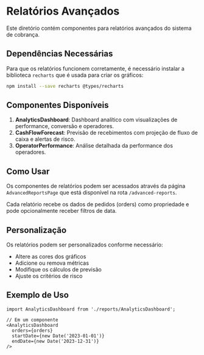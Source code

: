 # Relatórios Avançados

Este diretório contém componentes para relatórios avançados do sistema de cobrança.

## Dependências Necessárias

Para que os relatórios funcionem corretamente, é necessário instalar a biblioteca `recharts` que é usada para criar os gráficos:

```bash
npm install --save recharts @types/recharts
```

## Componentes Disponíveis

1. **AnalyticsDashboard**: Dashboard analítico com visualizações de performance, conversão e operadores.
2. **CashFlowForecast**: Previsão de recebimentos com projeção de fluxo de caixa e alertas de risco.
3. **OperatorPerformance**: Análise detalhada da performance dos operadores.

## Como Usar

Os componentes de relatórios podem ser acessados através da página `AdvancedReportsPage` que está disponível na rota `/advanced-reports`.

Cada relatório recebe os dados de pedidos (orders) como propriedade e pode opcionalmente receber filtros de data.

## Personalização

Os relatórios podem ser personalizados conforme necessário:

- Altere as cores dos gráficos
- Adicione ou remova métricas
- Modifique os cálculos de previsão
- Ajuste os critérios de risco

## Exemplo de Uso

```tsx
import AnalyticsDashboard from './reports/AnalyticsDashboard';

// Em um componente
<AnalyticsDashboard 
  orders={orders} 
  startDate={new Date('2023-01-01')} 
  endDate={new Date('2023-12-31')} 
/>
```
